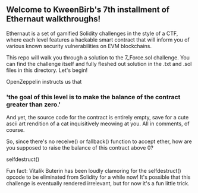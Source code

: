 ## Welcome to KweenBirb's 7th installment of Ethernaut walkthroughs! 

Ethernaut is a set of gamified Solidity challenges in the style of a CTF, where each level features a hackable smart contract that will inform you of various known security vulnerabilities on EVM blockchains.

This repo will walk you through a solution to the 7_Force.sol challenge. You can find the challenge itself and fully fleshed out solution in the .txt and .sol files in this directory. Let's begin!

OpenZeppelin instructs us that 
### 'the goal of this level is to make the balance of the contract greater than zero.'

And yet, the source code for the contract is entirely empty, save for a cute ascii art rendition of a cat inquisitively meowing at you. All in comments, of course.

So, since there's no receive() or fallback() function to accept ether, how are you supposed to raise the balance of this contract above 0?


selfdestruct()





Fun fact: Vitalik Buterin has been loudly clamoring for the selfdestruct() opcode to be eliminated from Solidity for a while now! It's possible that this challenge is eventually rendered irrelevant, but for now it's a fun little trick.